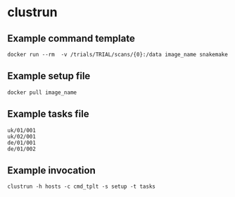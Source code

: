 # clustrun

## Example command template

```
docker run --rm  -v /trials/TRIAL/scans/{0}:/data image_name snakemake
```

## Example setup file

```
docker pull image_name
```

## Example tasks file

```
uk/01/001
uk/02/001
de/01/001
de/01/002
```

## Example invocation

```
clustrun -h hosts -c cmd_tplt -s setup -t tasks
```
